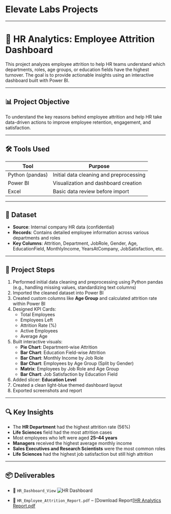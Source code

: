 # Elevate Labs Projects

---

# 💼 HR Analytics: Employee Attrition Dashboard

This project analyzes employee attrition to help HR teams understand which departments, roles, age groups, or education fields have the highest turnover. The goal is to provide actionable insights using an interactive dashboard built with Power BI.

---

## 📊 Project Objective

To understand the key reasons behind employee attrition and help HR take data-driven actions to improve employee retention, engagement, and satisfaction.

---

## 🛠 Tools Used

| Tool          | Purpose                                   |
|---------------|-------------------------------------------|
| Python (pandas) | Initial data cleaning and preprocessing   |
| Power BI      | Visualization and dashboard creation      |
| Excel         | Basic data review before import            |

---

## 📁 Dataset

- **Source**: Internal company HR data (confidential)  
- **Records**: Contains detailed employee information across various departments and roles  
- **Key Columns**: Attrition, Department, JobRole, Gender, Age, EducationField, MonthlyIncome, YearsAtCompany, JobSatisfaction, etc.

---

## 🧱 Project Steps

1. Performed initial data cleaning and preprocessing using Python pandas (e.g., handling missing values, standardizing text columns)  
2. Imported the cleaned dataset into Power BI  
3. Created custom columns like **Age Group** and calculated attrition rate within Power BI  
4. Designed KPI Cards:  
   - Total Employees  
   - Employees Left  
   - Attrition Rate (%)  
   - Active Employees  
   - Average Age  
5. Built interactive visuals:  
   - **Pie Chart**: Department-wise Attrition  
   - **Bar Chart**: Education Field-wise Attrition  
   - **Bar Chart**: Monthly Income by Job Role  
   - **Bar Chart**: Employees by Age Group (Split by Gender)  
   - **Matrix**: Employees by Job Role and Age Group  
   - **Bar Chart**: Job Satisfaction by Education Field  
6. Added slicer: **Education Level**  
7. Created a clean light-blue themed dashboard layout  
8. Exported screenshots and report

---

## 🔍 Key Insights

- The **HR Department** had the highest attrition rate (56%)  
- **Life Sciences** field had the most attrition cases  
- Most employees who left were aged **25–44 years**  
- **Managers** received the highest average monthly income  
- **Sales Executives and Research Scientists** were the most common roles  
- **Life Sciences** had the highest job satisfaction but still high attrition

---

## 📦 Deliverables
  
- 📸 `HR_Dashboard_View`
 ![HR Dashboard](https://github.com/user-attachments/assets/64ba850e-dfdd-4f11-b95c-35abc1bd60f8)

    
- 📄 `HR_Employee_Attrition_Report.pdf` – [Download Report][HR Analytics Report.pdf](https://github.com/user-attachments/files/20273017/HR.Analytics.Report.pdf)
 
